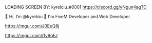 
LOADING SCREEN BY:
kyrelciu_#0001
https://discord.gg/yNgun4agTC

👋 Hi, I’m @kyrelciu
👀 I'm FiveM Developer and Web Developer

https://imgur.com/J0EeQ8j

https://imgur.com/I1v9qFJ
